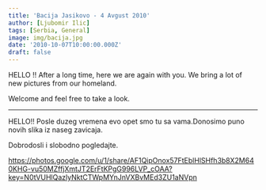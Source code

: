 ```yaml
---
title: 'Bacija Jasikovo - 4 Avgust 2010'
author: [Ljubomir Ilic]
tags: [Serbia, General]
image: img/bacija.jpg
date: '2010-10-07T10:00:00.000Z'
draft: false
---
```


HELLO !! After a long time, here we are again with you. We bring a lot of new pictures from our homeland.

Welcome and feel free to take a look.

--------

HELLO!! Posle duzeg vremena evo opet smo tu sa vama.Donosimo puno novih slika iz naseg zavicaja.

Dobrodosli i slobodno pogledajte.

https://photos.google.com/u/1/share/AF1QipOnox57FtEblHlSHfh3b8X2M640KHG-vu50MZffjXmtJT2ErFtKPgG996LVP_cOAA?key=N0tVUHlQazlyNktCTWpMYnJnVXBvMEd3ZU1aNVpn